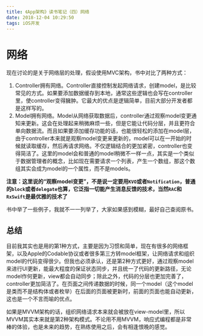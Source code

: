 ```yaml
---
title: 《App架构》读书笔记（四）网络
date: 2018-12-04 10:29:50
tags: iOS开发
---
```


# 网络

现在讨论的是关于网络层的处理，假设使用MVC架构，书中对比了两种方式：

1. Controller拥有网络。Controller直接控制发起网络请求，创建model，是比较常见的方式。如果要添加数据缓存到本地，通常这些逻辑也会写在controller里，使controller变得臃肿。它最大的优点是逻辑简单，目前大部分开发者都是这样写的。
2. Model拥有网络。Model从网络获取数据后，controller通过观察model变更通知来更新。这会在处理起来稍微麻烦一些，但是它能让代码分层，并且更符合单向数据流。而且如果要添加缓存功能的话，也能很轻松的添加在model层，由于controller本来就是观察model变更来更新的，model可以在一开始的时候就读取缓存，然后再请求网络。不仅逻辑结合的更加紧密，controller也变得简洁了。这里的model会和普通的model稍微不一样一点，其实是一个类似于数据管理者的概念，比如现在需要请求一个列表，产生一个数组，那这个数组其实会成为model的一个属性，而不是models。

**注意：这里说的“观察model变更”，不是说一定要用`KVO`或者`Notification`，普通的`block`或者`delegate`也算，它泛指一切能产生消息反馈的技术，当然`RAC`和`RxSwift`是最优雅的技术了**

书中举了一些例子，我就不一一列举了，大家如果感到模糊，最好自己查阅原书。

## 总结

目前我其实也是用的第1种方式，主要是因为习惯和简单，现在有很多的网络框架，以及Apple的Codable协议或者很多第三方转model框架，让网络请求和组织model的代码变得很少。但我也必须承认，还是第2种方式更好，通过观察model来进行UI更新，能最大程度的保证状态同步，并且统一了代码的更新路径，无论model作何更新，view都会自动同步；除此之外，代码的分层也更加完善了，controller更加简洁了。在页面之间传递数据的时候，同一个model（这个model是类而不是结构体或者枚举）在后面的页面被更新时，前面的页面也能自动更新，这也是一个不言而喻的优点。

如果是MVVM架构的话，组织网络请求本来就会被放在view-model里，所以MVVM其实本来就是第2种架构模式。不论用不用MVVM，响应式编程都是非常棒的体验，也是未来的趋势，在熟练使用之后，会有相逢恨晚的感觉。